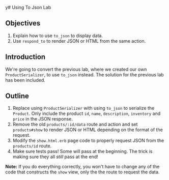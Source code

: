 y# Using To Json Lab

## Objectives

  1. Explain how to use `to_json` to display data.
  2. Use `respond_to` to render JSON or HTML from the same action.

## Introduction

We're going to convert the previous lab, where we created our own
`ProductSerializer`, to use `to_json` instead. The solution for the
previous lab has been included.

## Outline

1. Replace using `ProductSerializer` with using `to_json` to serialize
   the `Product`. Only include the product `id`, `name`, `description`,
`inventory` and `price` in the JSON response.
2. Remove the old `products/:id/data` route and action and set
   `products#show` to render JSON or HTML depending on the format of the
request.
3. Modify the `show.html.erb` page code to properly request JSON from
   the `products/id` route.
4. Make sure tests pass! Some will pass at the beginning. The trick is
   making sure they all *still* pass at the end!

**Note:** If you do everything correctly, you won't have to change any
of the code that constructs the `show` view, only the the route to
request the data.
